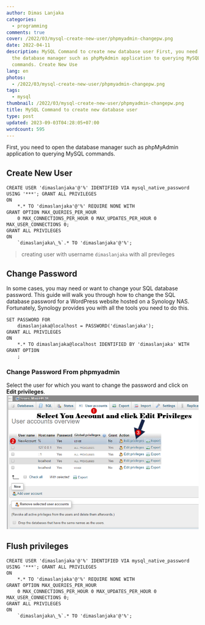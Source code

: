 ```yaml
---
author: Dimas Lanjaka
categories:
  - programming
comments: true
cover: /2022/03/mysql-create-new-user/phpmyadmin-changepw.png
date: 2022-04-11
description: MySQL Command to create new database user First, you need to open
  the database manager such as phpMyAdmin application to querying MySQL
  commands. Create New Use
lang: en
photos:
  - /2022/03/mysql-create-new-user/phpmyadmin-changepw.png
tags:
  - mysql
thumbnail: /2022/03/mysql-create-new-user/phpmyadmin-changepw.png
title: MySQL Command to create new database user
type: post
updated: 2023-09-03T04:28:05+07:00
wordcount: 595
---
```


First, you  need to open the database manager such as phpMyAdmin application to querying MySQL commands.
## Create New User
```mysql
CREATE USER 'dimaslanjaka'@'%' IDENTIFIED VIA mysql_native_password USING '***'; GRANT ALL PRIVILEGES
ON
    *.* TO 'dimaslanjaka'@'%' REQUIRE NONE WITH
GRANT OPTION MAX_QUERIES_PER_HOUR
    0 MAX_CONNECTIONS_PER_HOUR 0 MAX_UPDATES_PER_HOUR 0 MAX_USER_CONNECTIONS 0;
GRANT ALL PRIVILEGES
ON
    `dimaslanjaka\_%`.* TO 'dimaslanjaka'@'%';
```
> creating user with username `dimaslanjaka` with all previleges

## Change Password
In some cases, you may need or want to change your SQL database password. This guide  will walk you through how to change the SQL database password for a WordPress website hosted on a Synology NAS. Fortunately, Synology provides you with all the tools you need to do this.
```mysql
SET PASSWORD FOR
    dimaslanjaka@localhost = PASSWORD('dimaslanjaka');
GRANT ALL PRIVILEGES
ON
    *.* TO dimaslanjaka@localhost IDENTIFIED BY 'dimaslanjaka' WITH
GRANT OPTION
    ;
```

### Change Password From phpmyadmin
Select the user for which you want to change the password and click on **Edit privileges**.
![change via phpmyadmin](mysql-create-new-user/phpmyadmin-changepw.png)

## Flush privileges
```mysql
CREATE USER 'dimaslanjaka'@'%' IDENTIFIED VIA mysql_native_password USING '***'; GRANT ALL PRIVILEGES
ON
    *.* TO 'dimaslanjaka'@'%' REQUIRE NONE WITH
GRANT OPTION MAX_QUERIES_PER_HOUR
    0 MAX_CONNECTIONS_PER_HOUR 0 MAX_UPDATES_PER_HOUR 0 MAX_USER_CONNECTIONS 0;
GRANT ALL PRIVILEGES
ON
    `dimaslanjaka\_%`.* TO 'dimaslanjaka'@'%';
```